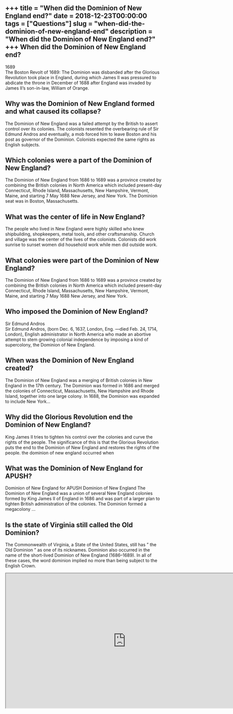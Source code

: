 +++
title = "When did the Dominion of New England end?"
date = 2018-12-23T00:00:00
tags = ["Questions"]
slug = "when-did-the-dominion-of-new-england-end"
description = "When did the Dominion of New England end?"
+++
When did the Dominion of New England end?
-----------------------------------------

1689  
The Boston Revolt of 1689: The Dominion was disbanded after the Glorious Revolution took place in England, during which James II was pressured to abdicate the throne in December of 1688 after England was invaded by James II’s son-in-law, William of Orange.

Why was the Dominion of New England formed and what caused its collapse?
------------------------------------------------------------------------

The Dominion of New England was a failed attempt by the British to assert control over its colonies. The colonists resented the overbearing rule of Sir Edmund Andros and eventually, a mob forced him to leave Boston and his post as governor of the Dominion. Colonists expected the same rights as English subjects.

Which colonies were a part of the Dominion of New England?
----------------------------------------------------------

The Dominion of New England from 1686 to 1689 was a province created by combining the British colonies in North America which included present-day Connecticut, Rhode Island, Massachusetts, New Hampshire, Vermont, Maine, and starting 7 May 1688 New Jersey, and New York. The Dominion seat was in Boston, Massachusetts.

What was the center of life in New England?
-------------------------------------------

The people who lived in New England were highly skilled who knew shipbuilding, shopkeepers, metal tools, and other craftsmanship. Church and village was the center of the lives of the colonists. Colonists did work sunrise to sunset women did household work while men did outside work.

What colonies were part of the Dominion of New England?
-------------------------------------------------------

The Dominion of New England from 1686 to 1689 was a province created by combining the British colonies in North America which included present-day Connecticut, Rhode Island, Massachusetts, New Hampshire, Vermont, Maine, and starting 7 May 1688 New Jersey, and New York.

Who imposed the Dominion of New England?
----------------------------------------

Sir Edmund Andros  
Sir Edmund Andros, (born Dec. 6, 1637, London, Eng. —died Feb. 24, 1714, London), English administrator in North America who made an abortive attempt to stem growing colonial independence by imposing a kind of supercolony, the Dominion of New England.

When was the Dominion of New England created?
---------------------------------------------

The Dominion of New England was a merging of British colonies in New England in the 17th century. The Dominion was formed in 1686 and merged the colonies of Connecticut, Massachusetts, New Hampshire and Rhode Island, together into one large colony. In 1688, the Dominion was expanded to include New York…

Why did the Glorious Revolution end the Dominion of New England?
----------------------------------------------------------------

King James II tries to tighten his control over the colonies and curve the rights of the people. The significance of this is that the Glorious Revolution puts the end to the Dominion of New England and restores the rights of the people. the dominion of new england occurred when

What was the Dominion of New England for APUSH?
-----------------------------------------------

Dominion of New England for APUSH Dominion of New England The Dominion of New England was a union of several New England colonies formed by King James II of England in 1686 and was part of a larger plan to tighten British administration of the colonies. The Dominion formed a megacolony …

Is the state of Virginia still called the Old Dominion?
-------------------------------------------------------

The Commonwealth of Virginia, a State of the United States, still has ” the Old Dominion ” as one of its nicknames. Dominion also occurred in the name of the short-lived Dominion of New England (1686–1689). In all of these cases, the word dominion implied no more than being subject to the English Crown.

<iframe allow="accelerometer; autoplay; clipboard-write; encrypted-media; gyroscope; picture-in-picture" allowfullscreen="" class="__youtube_prefs__  epyt-is-override  no-lazyload" data-no-lazy="1" data-origheight="433" data-origwidth="770" data-skipgform_ajax_framebjll="" height="433" id="_ytid_60203" loading="lazy" src="https://www.youtube.com/embed/gb4RVd0_LnQ?enablejsapi=1&autoplay=0&cc_load_policy=0&cc_lang_pref=&iv_load_policy=1&loop=0&modestbranding=0&rel=1&fs=1&playsinline=0&autohide=2&theme=dark&color=red&controls=1&" title="YouTube player" width="770"></iframe>